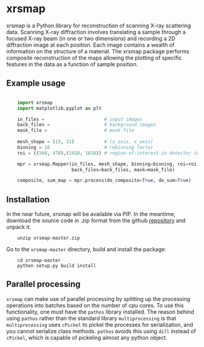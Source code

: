 xrsmap
======

xrsmap is a Python library for reconstruction of scanning X-ray scattering data.
Scanning X-ray diffraction involves translating a sample through a focused X-ray
beam (in one or two dimensions) and recording a 2D diffraction image at each
position. Each image contains a wealth of information on the structure of a
material. The xrsmap package performs composite reconstruction of the maps
allowing the plotting of specific features in the data as a function of sample
position.

Example usage
----

```python

    import xrsmap
    import matplotlib.pyplot as plt

    in_files =                      # input images
    back_files =                    # background images
    mask_file =                     # mask file
    
    mesh_shape = (13, 21)           # (y_axis, x_axis)
    binning = 16                    # rebinning factor
    roi = ((568, 478),(1928, 1838)) # region-of-interest in detector image

    mpr = xrsmap.Mapper(in_files, mesh_shape, binning=binning, roi=roi,
                        back_files=back_files, mask=mask_file)

    composite, sum_map = mpr.process(do_composite=True, do_sum=True)
```




Installation
------------
In the near future, xrsmap will be available via PIP. In the meantime, download
the source code in .zip format from the github
[repository](https://github.com/tgdane/xrsmap/archive/master.zip) and unpack it.

```
    unzip xrsmap-master.zip
```

Go to the `xrsmap-master` directory, build and install the package:

```
    cd xrsmap-master
    python setup.py build install
```

Parallel processing
-------------------
`xrsmap` can make use of parallel processing by splitting up the processing operations
into batches based on the number of cpu cores. To use this functionality,
one must have the `pathos` library installed. The reason behind using `pathos`
rather than the standard library `multiprocessing` is that `multiprocessing` uses
`cPickel` to pickel the processes for serialization, and you cannot serialize
class methods. `pathos` avoids this using `dill` instead of `cPickel`, which is
capable of pickeling almost any python object.


